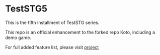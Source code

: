 # TestSTG5
This is the fifth installment of TestSTG series.

This repo is an official enhancement to the forked repo Koto, including a demo game.

For full added feature list, please visit [project](https://github.com/XiaoGeNintendo/TestSTG5/projects/1)
